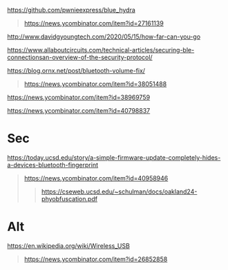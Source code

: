 
https://github.com/pwnieexpress/blue_hydra
> https://news.ycombinator.com/item?id=27161139

http://www.davidgyoungtech.com/2020/05/15/how-far-can-you-go

https://www.allaboutcircuits.com/technical-articles/securing-ble-connectionsan-overview-of-the-security-protocol/

https://blog.ornx.net/post/bluetooth-volume-fix/
> https://news.ycombinator.com/item?id=38051488

https://news.ycombinator.com/item?id=38969759

https://news.ycombinator.com/item?id=40798837

# Sec
https://today.ucsd.edu/story/a-simple-firmware-update-completely-hides-a-devices-bluetooth-fingerprint
> https://news.ycombinator.com/item?id=40958946
> > https://cseweb.ucsd.edu/~schulman/docs/oakland24-phyobfuscation.pdf

# Alt
https://en.wikipedia.org/wiki/Wireless_USB
> https://news.ycombinator.com/item?id=26852858